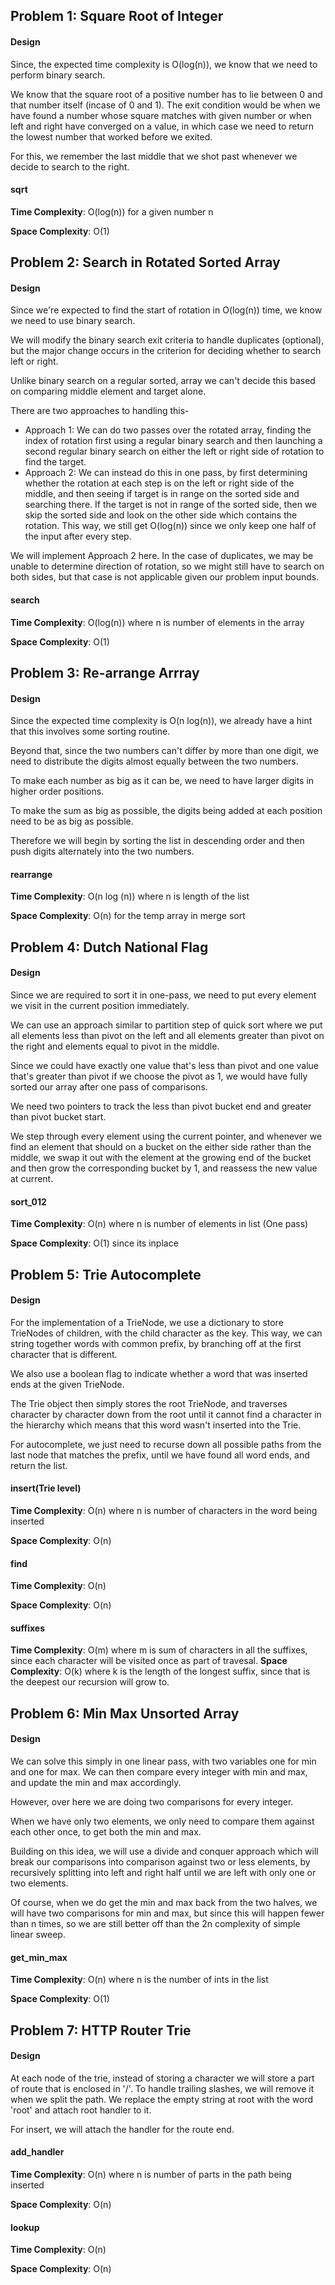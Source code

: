 ## Problem 1: Square Root of Integer

#### __Design__ 

Since, the expected time complexity is O(log(n)), we know that 
we need to perform binary search. 

We know that the square root of a positive number has to lie between
0 and that number itself (incase of 0 and 1). 
The exit condition would be when we have found a number whose square matches with given number or when 
left and right have converged on a value, in which case we need to 
return the lowest number that worked before we exited. 

For this, we remember the last middle that we shot past whenever we decide to search 
to the right.


#### __sqrt__  

**Time Complexity**: O(log(n)) for a given number n

**Space Complexity**: O(1)


## Problem 2: Search in Rotated Sorted Array

#### __Design__ 

Since we're expected to find the start of rotation in O(log(n)) time, 
we know we need to use binary search.

We will modify the binary search exit criteria to handle duplicates (optional), but
the major change occurs in the criterion for deciding whether to search left or right.

Unlike binary search on a regular sorted, array we can't decide this based on comparing
middle element and target alone. 

There are two approaches to handling this- 
- Approach 1: We  can do two passes over the rotated array, finding the index of 
rotation first  using a regular binary search and then launching a second regular binary search on either the left or 
right side of rotation to find the target.
- Approach 2: We can instead do this in one pass, by first determining whether the 
rotation at each step is on the left or right side of the middle, and then seeing if
target is in range on the sorted side and searching there. If the target is not in range
of the sorted side, then we skip the sorted side and look on the other side which contains 
the rotation. This way, we still get O(log(n)) since we only keep one half of the input after
every step.

We will implement Approach 2 here. In the case of duplicates, we may be unable to determine
direction of rotation, so we might still have to search on both sides, but that case is not applicable
given our problem input bounds.


#### __search__  

**Time Complexity**: O(log(n)) where n is number of elements in the array

**Space Complexity**: O(1)

## Problem 3: Re-arrange Arrray

#### __Design__ 

Since the expected time complexity is O(n log(n)), we already have a hint that 
this involves some sorting routine.

Beyond that, since the two numbers can't differ by more than one digit, we need to 
distribute the digits almost equally between the two numbers.

To make each number as big as it can be, we need to have larger digits in higher order positions.

To make the sum as big as possible, the digits being added at each position need to be 
as big as possible.

Therefore we will begin by sorting the list in descending order and then push digits
alternately into the two numbers.

#### __rearrange__  

**Time Complexity**: O(n log (n)) where n is length of the list

**Space Complexity**: O(n) for the temp array in merge sort


## Problem 4: Dutch National Flag

#### __Design__ 

Since we are required to sort it in one-pass, we need to put every element we visit
in the current position immediately. 

We can use an approach similar to partition step of quick sort where we put all 
elements less than pivot on the left and all elements greater than pivot on the right
and elements equal to pivot in the middle.

Since we could have exactly one value that's less than pivot and one value that's 
greater than pivot if we choose the pivot as 1, we would have fully sorted our array
after one pass of comparisons.

We need two pointers to track the less than pivot bucket end and greater than pivot bucket start.

We step through every element using the current pointer, and whenever we find an element that
should on a bucket on the either side rather than the middle, we swap it out with the element at the 
growing end of the bucket and then grow the corresponding bucket by 1, and reassess the new value at current.




#### __sort_012__  

**Time Complexity**: O(n) where n is number of elements in list (One pass)

**Space Complexity**: O(1) since its inplace


## Problem 5: Trie Autocomplete

#### __Design__ 

For the implementation of a TrieNode, we use a dictionary to store TrieNodes of 
children, with the child character as the key. This way, we can string together 
words with common prefix, by branching off at the first character that is different.

We also use a boolean flag to indicate whether a word that was inserted ends at 
the given TrieNode.

The Trie object then simply stores the root TrieNode, and traverses character by 
character down from the root until it cannot find a character in the hierarchy 
which means that this word wasn't inserted into the Trie.

For autocomplete, we just need to recurse down all possible paths from the last
node that matches the prefix, until we have found all word ends, and return the list. 



#### __insert(Trie level)__  

**Time Complexity**: O(n) where n is number of characters in the word being inserted

**Space Complexity**: O(n)


#### __find__  

**Time Complexity**: O(n) 

**Space Complexity**: O(n)



#### __suffixes__  

**Time Complexity**: O(m) where m is sum of characters in all the suffixes, since each character will be visited once as part of travesal.
**Space Complexity**: O(k) where k is the length of the longest suffix, since that is the deepest our recursion will grow to.


## Problem 6: Min Max Unsorted Array

#### __Design__ 

We can solve this simply in one linear pass, with two variables one for min and one for max.
We can then compare every integer with min and max, and update the min and max accordingly.

However, over here we are doing two comparisons for every integer.

When we have only two elements, we only need to compare them against each other once,
to get both the min and max.

Building on this idea, we will use a divide and conquer approach which will break
our comparisons into comparison against two or less elements, by recursively splitting
into left and right half until we are left with only one or two elements.

Of course, when we do get the min and max back from the two halves, we will have two comparisons
for min and max, but since this will happen fewer than n times, so
we are still better off than the 2n complexity of simple linear sweep. 

#### __get_min_max__  

**Time Complexity**: O(n) where n is the number of ints in the list

**Space Complexity**: O(1)


## Problem 7: HTTP Router Trie

#### __Design__ 

At each node of the trie, instead of storing a character we will store a part of route
that is enclosed in '/'. To handle trailing slashes, we will remove it when we split the path.
We replace the empty string at root with the word 'root' and attach root handler to it.

For insert, we will attach the handler for the route end.

#### __add_handler__  

**Time Complexity**: O(n) where n is number of parts in the path being inserted

**Space Complexity**: O(n)

#### __lookup__  

**Time Complexity**: O(n) 

**Space Complexity**: O(n)